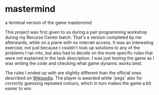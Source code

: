 # mastermind
a terminal version of the game mastermind

This project was first given to us during a pair programming workshop during my Recurse Center batch. That's a version completed by me afterwards, while on a plane with no internet access. It was an interesting exercise, not just because I couldn't look up solutions to any of the problems I ran into, but also had to decide on the more specific rules that were not explained in the task description. I was just testing the game as I was writing the code and checking what game dynamic works best. 

The rules I ended up with are slightly different than the official ones described on [Wikipedia](https://en.wikipedia.org/wiki/Mastermind_(board_game)). The player is awarded white 'pegs' also for correctly guessing repeated colours, which in turn makes the game a bit easier to win. 
